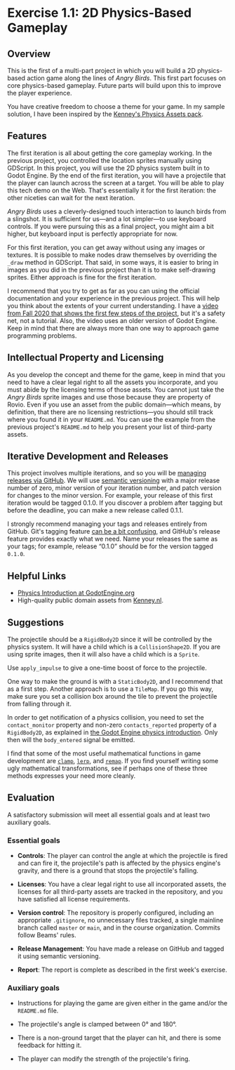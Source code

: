 # Exercise 1.1: 2D Physics-Based Gameplay

## Overview
This is the first of a multi-part project in which you will build a 2D
physics-based action game along the lines of _Angry Birds_. This first part
focuses on core physics-based gameplay. Future parts will build upon this to
improve the player experience.

You have creative freedom to choose a theme for your game. In my sample
solution, I have been inspired by the [Kenney's Physics Assets pack](https://www.kenney.nl/assets/physics-assets).

## Features
The first iteration is all about getting the core gameplay working. In the
previous project, you controlled the location sprites manually using GDScript.
In this project, you will use the 2D physics system built in to Godot Engine. By
the end of the first iteration, you will have a projectile that the player can
launch across the screen at a target. You will be able to play this tech demo on
the Web. That's essentially it for the first iteration: the other niceties can
wait for the next iteration.

_Angry Birds_ uses a cleverly-designed touch interaction to launch birds from a
slingshot. It is sufficient for us—and a lot simpler—to use keyboard controls.
If you were pursuing this as a final project, you might aim a bit higher, but
keyboard input is perfectly appropriate for now.

For this first iteration, you can get away without using any images or textures.
It is possible to make nodes draw themselves by overriding the `_draw` method in
GDScript. That said, in some ways, it is easier to bring in images as you did in
the previous project than it is to make self-drawing sprites. Either approach is
fine for the first iteration.

I recommend that you try to get as far as you can using the official
documentation and your experience in the previous project. This will help you
think about the extents of your current understanding. I have a [video from Fall
2020 that shows the first few steps of the
project](https://www.youtube.com/watch?v=LuIOFrkKLH0), but it's a safety net,
not a tutorial. Also, the video uses an older version of Godot Engine. Keep in
mind that there are always more than one way to approach game programming
problems.

## Intellectual Property and Licensing
As you develop the concept and theme for the game, keep in mind that you need to
have a clear legal right to all the assets you incorporate, and you must abide
by the licensing terms of those assets. You cannot just take the _Angry Birds_
sprite images and use those because they are property of Rovio. Even if you use
an asset from the public domain—which means, by definition, that there are no
licensing restrictions—you should still track where you found it in your
`README.md`. You can use the example from the previous project's `README.md` to
help you present your list of third-party assets.

## Iterative Development and Releases
This project involves multiple iterations, and so you will be [managing releases
via
GitHub](https://docs.github.com/en/github/administering-a-repository/managing-releases-in-a-repository).
We will use [semantic versioning](https://semver.org/) with a major release number of zero, minor
version of your iteration number, and patch version for changes to the minor
version. For example, your release of this first iteration would be tagged
0.1.0. If you discover a problem after tagging but before the deadline, you can
make a new release called 0.1.1.

I strongly recommend managing your tags and releases entirely from GitHub. Git's
tagging feature [can be a bit
confusing](https://stackoverflow.com/questions/11514075/what-is-the-difference-between-an-annotated-and-unannotated-tag),
and GitHub's release feature provides exactly what we need. Name your releases
the same as your tags; for example, release &ldquo;0.1.0&rdquo; should be for the version
tagged `0.1.0`.

## Helpful Links
- [Physics Introduction at GodotEngine.org](https://docs.godotengine.org/en/stable/tutorials/physics/physics_introduction.html)
- High-quality public domain assets from [Kenney.nl](https://www.kenney.nl/assets).

## Suggestions
The projectile should be a `RigidBody2D` since it will be controlled by the
physics system. It will have a child which is a `CollisionShape2D`. If you are
using sprite images, then it will also have a child which is a `Sprite`.

Use `apply_impulse` to give a one-time boost of force to the projectile.

One way to make the ground is with a `StaticBody2D`, and I recommend that as a
first step. Another approach is to use a `TileMap`. If you go this way,
make sure you set a collision box around the tile to prevent the projectile from
falling through it. 

In order to get notification of a physics collision, you need to set the
`contact_monitor` property and non-zero `contacts_reported` property of a
`RigidBody2D`, as explained in [the Godot Engine physics
introduction](https://docs.godotengine.org/en/stable/tutorials/physics/physics_introduction.html).
Only then will the `body_entered` signal be emitted.

I find that some of the most useful mathematical functions in game development
are
[`clamp`](https://docs.godotengine.org/en/stable/classes/class_@globalscope.html#class-globalscope-method-clamp),
[`lerp`](https://docs.godotengine.org/en/stable/classes/class_@globalscope.html#class-globalscope-method-lerp),
and
[`remap`](https://docs.godotengine.org/en/stable/classes/class_@globalscope.html#class-globalscope-method-remap).
If you find yourself writing some ugly mathematical transformations, see if
perhaps one of these three methods expresses your need more cleanly.

## Evaluation

A satisfactory submission will meet all essential goals and at least two auxiliary goals.

### Essential goals

- **Controls**: The player can control the angle at which
the projectile is fired and can fire it,
the projectile's path is affected by the physics
engine's gravity, and there is a ground that stops
the projectile's falling.

- **Licenses**: You have a clear legal right to use all incorporated
assets, the licenses for all third-party assets are
tracked in the repository, and you have satisfied
all license requirements.

- **Version control**: The repository is properly configured, including an
appropriate `.gitignore`, no unnecessary files tracked, a single mainline branch
called `master` or `main`, and in the course organization. Commits follow Beams'
rules.

- **Release Management**: You have made a release on GitHub and tagged it using semantic versioning.

- **Report**: The report is complete as described in the first week's exercise.

### Auxiliary goals

- Instructions for playing the game are given either
  in the game and/or the `README.md` file.

- The projectile's angle is clamped between 0&deg; and 180&deg;.

- There is a non-ground target that the player can hit, and there is some
  feedback for hitting it.

- The player can modify the strength of the projectile's firing.
